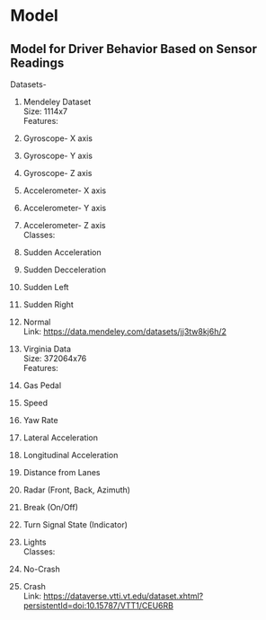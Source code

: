 # Model
## Model for Driver Behavior Based on Sensor Readings
Datasets-</br>
1. Mendeley Dataset </br>
  Size: 1114x7</br>
  Features: </br>
  1. Gyroscope- X axis</br>
  2. Gyroscope- Y axis</br>
  3. Gyroscope- Z axis</br>
  4. Accelerometer- X axis</br>
  5. Accelerometer- Y axis</br>
  6. Accelerometer- Z axis</br>
Classes:</br>
  1. Sudden Acceleration</br>
  2. Sudden Decceleration</br>
  3. Sudden Left</br>
  4. Sudden Right</br>
  5. Normal</br>
Link: https://data.mendeley.com/datasets/jj3tw8kj6h/2 </br>

2. Virginia Data </br>
Size: 372064x76 </br>
Features: </br>
  1. Gas Pedal</br>
  2. Speed</br>
  3. Yaw Rate</br>
  4. Lateral Acceleration</br>
  5. Longitudinal Acceleration</br>
  6. Distance from Lanes</br>
  7. Radar (Front, Back, Azimuth)</br>
  8. Break (On/Off)</br>
  9. Turn Signal State (Indicator)</br>
  10. Lights</br>
Classes:</br>
  1. No-Crash</br>
  2. Crash</br>
Link: https://dataverse.vtti.vt.edu/dataset.xhtml?persistentId=doi:10.15787/VTT1/CEU6RB </br>
